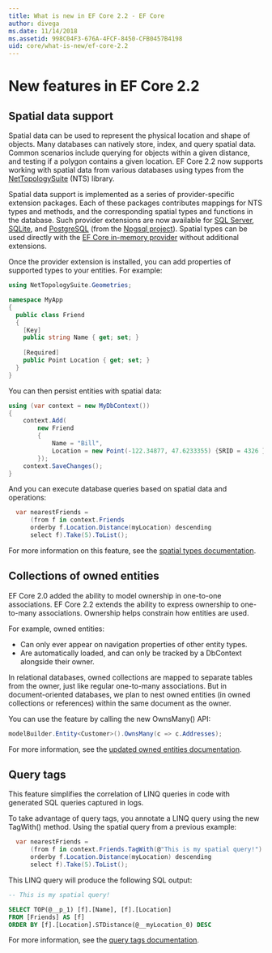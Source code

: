 ```yaml
---
title: What is new in EF Core 2.2 - EF Core
author: divega
ms.date: 11/14/2018
ms.assetid: 998C04F3-676A-4FCF-8450-CFB0457B4198
uid: core/what-is-new/ef-core-2.2
---
```


# New features in EF Core 2.2

## Spatial data support

Spatial data can be used to represent the physical location and shape of objects.
Many databases can natively store, index, and query spatial data.
Common scenarios include querying for objects within a given distance, and testing if a polygon contains a given location.
EF Core 2.2 now supports working with spatial data from various databases using types from the [NetTopologySuite](https://github.com/NetTopologySuite/NetTopologySuite) (NTS) library.

Spatial data support is implemented as a series of provider-specific extension packages.
Each of these packages contributes mappings for NTS types and methods, and the corresponding spatial types and functions in the database.
Such provider extensions are now available for [SQL Server](https://www.nuget.org/packages/Microsoft.EntityFrameworkCore.SqlServer.NetTopologySuite/), [SQLite](https://www.nuget.org/packages/Microsoft.EntityFrameworkCore.Sqlite.NetTopologySuite/), and [PostgreSQL](https://www.nuget.org/packages/Npgsql.EntityFrameworkCore.PostgreSQL.NetTopologySuite/) (from the [Npgsql project](http://www.npgsql.org/)).
Spatial types can be used directly with the [EF Core in-memory provider](https://docs.microsoft.com/en-us/ef/core/providers/in-memory/) without additional extensions.

Once the provider extension is installed, you can add properties of supported types to your entities. For example:

``` csharp
using NetTopologySuite.Geometries;

namespace MyApp
{
  public class Friend
  {
    [Key]
    public string Name { get; set; }
  
    [Required]
    public Point Location { get; set; }
  }
}
```

You can then persist entities with spatial data:

``` csharp
using (var context = new MyDbContext())
{
    context.Add(
        new Friend
        {
            Name = "Bill",
            Location = new Point(-122.34877, 47.6233355) {SRID = 4326 }
        });
    context.SaveChanges();
}
```

And you can execute database queries based on spatial data and operations:

``` csharp
  var nearestFriends =
      (from f in context.Friends
      orderby f.Location.Distance(myLocation) descending
      select f).Take(5).ToList();
```

For more information on this feature, see the [spatial types documentation](xref:core/modeling/spatial).

## Collections of owned entities

EF Core 2.0 added the ability to model ownership in one-to-one associations.
EF Core 2.2 extends the ability to express ownership to one-to-many associations.
Ownership helps constrain how entities are used.

For example, owned entities:

- Can only ever appear on navigation properties of other entity types.
- Are automatically loaded, and can only be tracked by a DbContext alongside their owner.

In relational databases, owned collections are mapped to separate tables from the owner, just like regular one-to-many associations.
But in document-oriented databases, we plan to nest owned entities (in owned collections or references) within the same document as the owner.

You can use the feature by calling the new OwnsMany() API:

``` csharp
modelBuilder.Entity<Customer>().OwnsMany(c => c.Addresses);
```

For more information, see the [updated owned entities documentation](xref:core/modeling/owned-entities#collections-of-owned-types).

## Query tags

This feature simplifies the correlation of LINQ queries in code with generated SQL queries captured in logs.

To take advantage of query tags, you annotate a LINQ query using the new TagWith() method.
Using the spatial query from a previous example:

``` csharp
  var nearestFriends =
      (from f in context.Friends.TagWith(@"This is my spatial query!")
      orderby f.Location.Distance(myLocation) descending
      select f).Take(5).ToList();
```

This LINQ query will produce the following SQL output:

``` sql
-- This is my spatial query!

SELECT TOP(@__p_1) [f].[Name], [f].[Location]
FROM [Friends] AS [f]
ORDER BY [f].[Location].STDistance(@__myLocation_0) DESC
```

For more information, see the [query tags documentation](xref:core/querying/tags).
